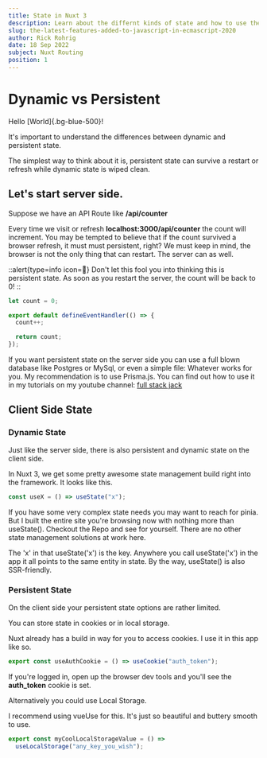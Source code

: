 ```yaml
---
title: State in Nuxt 3
description: Learn about the differnt kinds of state and how to use them
slug: the-latest-features-added-to-javascript-in-ecmascript-2020
author: Rick Rohrig
date: 18 Sep 2022
subject: Nuxt Routing
position: 1
---
```


# Dynamic vs Persistent

Hello [World]{.bg-blue-500}!

It's important to understand the differences between dynamic and persistent state.

The simplest way to think about it is, persistent state can survive a restart or refresh while dynamic state is wiped clean.

## Let's start server side.

Suppose we have an API Route like **/api/counter**

Every time we visit or refresh **localhost:3000/api/counter** the count will increment.
You may be tempted to believe that if the count survived a browser refresh, it must must persistent, right?
We must keep in mind, the browser is not the only thing that can restart. The server can as well.

::alert{type=info icon=🚨}
Don't let this fool you into thinking this is persistent state. As soon as you restart the server, the count will be back to 0!
::

```js [/api/counter.ts]
let count = 0;

export default defineEventHandler(() => {
  count++;

  return count;
});
```

If you want persistent state on the server side you can use a full blown database like Postgres or MySql, or even a simple file: Whatever works for you. My recommendation is to use Prisma.js.
You can find out how to use it in my tutorials on my youtube channel: [full stack jack](https://youtube.com/c/fullstackjack)

## Client Side State

### Dynamic State

Just like the server side, there is also persistent and dynamic state on the client side.

In Nuxt 3, we get some pretty awesome state management build right into the framework. It looks like this.

```js
const useX = () => useState("x");
```

If you have some very complex state needs you may want to reach for pinia. But I built the entire site you're browsing now with nothing more
than useState(). Checkout the Repo and see for yourself. There are no other state management solutions at work here.

The 'x' in that useState('x') is the key. Anywhere you call useState('x') in the app it all points to the same entity in state. By the way, useState() is also SSR-friendly.

### Persistent State

On the client side your persistent state options are rather limited.

You can store state in cookies or in local storage.

Nuxt already has a build in way for you to access cookies. I use it in this app like so.

```js [/composables/getAuth.ts]
export const useAuthCookie = () => useCookie("auth_token");
```

If you're logged in, open up the browser dev tools and you'll see the **auth_token** cookie is set.

Alternatively you could use Local Storage.

I recommend using vueUse for this. It's just so beautiful and buttery smooth to use.

```js
export const myCoolLocalStorageValue = () =>
  useLocalStorage("any_key_you_wish");
```
